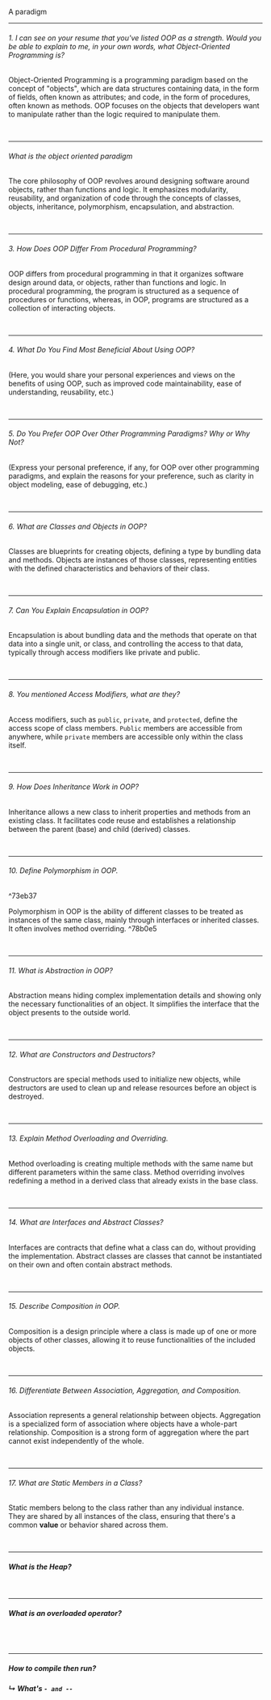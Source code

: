 A paradigm

---

###### 1. I can see on your resume that you've listed OOP as a strength. Would you be able to explain to me, in your own words, what Object-Oriented Programming is?

Object-Oriented Programming is a programming paradigm based on the concept of "objects", which are data structures containing data, in the form of fields, often known as attributes; and code, in the form of procedures, often known as methods. OOP focuses on the objects that developers want to manipulate rather than the logic required to manipulate them.

<br>

---

###### What is the object oriented paradigm

The core philosophy of OOP revolves around designing software around objects, rather than functions and logic. It emphasizes modularity, reusability, and organization of code through the concepts of classes, objects, inheritance, polymorphism, encapsulation, and abstraction.

<br>

---

###### 3. How Does OOP Differ From Procedural Programming?
OOP differs from procedural programming in that it organizes software design around data, or objects, rather than functions and logic. In procedural programming, the program is structured as a sequence of procedures or functions, whereas, in OOP, programs are structured as a collection of interacting objects.

<br>

---

###### 4. What Do You Find Most Beneficial About Using OOP?
(Here, you would share your personal experiences and views on the benefits of using OOP, such as improved code maintainability, ease of understanding, reusability, etc.)

<br>

---

###### 5. Do You Prefer OOP Over Other Programming Paradigms? Why or Why Not?
(Express your personal preference, if any, for OOP over other programming paradigms, and explain the reasons for your preference, such as clarity in object modeling, ease of debugging, etc.)

<br>

---
###### 6. What are Classes and Objects in OOP?
Classes are blueprints for creating objects, defining a type by bundling data and methods. Objects are instances of those classes, representing entities with the defined characteristics and behaviors of their class.

<br>

---

###### 7. Can You Explain Encapsulation in OOP?
Encapsulation is about bundling data and the methods that operate on that data into a single unit, or class, and controlling the access to that data, typically through access modifiers like private and public.

<br>

---

###### 8. You mentioned Access Modifiers, what are they?
Access modifiers, such as `public`, `private`, and `protected`, define the access scope of class members. `Public` members are accessible from anywhere, while `private` members are accessible only within the class itself.

<br>

---

###### 9. How Does Inheritance Work in OOP?
Inheritance allows a new class to inherit properties and methods from an existing class. It facilitates code reuse and establishes a relationship between the parent (base) and child (derived) classes.

<br>

---

###### 10. Define Polymorphism in OOP.

^73eb37

Polymorphism in OOP is the ability of different classes to be treated as instances of the same class, mainly through interfaces or inherited classes. It often involves method overriding. ^78b0e5

<br>

---

###### 11. What is Abstraction in OOP?
Abstraction means hiding complex implementation details and showing only the necessary functionalities of an object. It simplifies the interface that the object presents to the outside world.

<br>

---

###### 12. What are Constructors and Destructors?
Constructors are special methods used to initialize new objects, while destructors are used to clean up and release resources before an object is destroyed.

<br>

---

###### 13. Explain Method Overloading and Overriding.
Method overloading is creating multiple methods with the same name but different parameters within the same class. Method overriding involves redefining a method in a derived class that already exists in the base class.

<br>

---

###### 14. What are Interfaces and Abstract Classes?
Interfaces are contracts that define what a class can do, without providing the implementation. Abstract classes are classes that cannot be instantiated on their own and often contain abstract methods.

<br>

---

###### 15. Describe Composition in OOP.
Composition is a design principle where a class is made up of one or more objects of other classes, allowing it to reuse functionalities of the included objects.

<br>

---

###### 16. Differentiate Between Association, Aggregation, and Composition.
Association represents a general relationship between objects. Aggregation is a specialized form of association where objects have a whole-part relationship. Composition is a strong form of aggregation where the part cannot exist independently of the whole.

<br>

---

###### 17. What are Static Members in a Class?
Static members belong to the class rather than any individual instance. They are shared by all instances of the class, ensuring that there's a common **value** or behavior shared across them.

<br>

---

##### What is the Heap?

<br>

---

##### What is an overloaded operator? 

<br><br>

---

##### How to compile then run? 

##### ↳ What's `- and -- `
